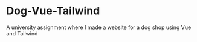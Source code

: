 # Dog-Vue-Tailwind
 A university assignment where I made a website for a dog shop using Vue and Tailwind
